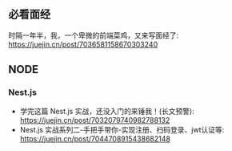 ## 必看面经
时隔一年半，我，一个卑微的前端菜鸡，又来写面经了: https://juejin.cn/post/7036581158670303240

## NODE

### Nest.js
- 学完这篇 Nest.js 实战，还没入门的来锤我！(长文预警): https://juejin.cn/post/7032079740982788132
- Nest.js 实战系列二-手把手带你-实现注册、扫码登录、jwt认证等: https://juejin.cn/post/7044708915438682148